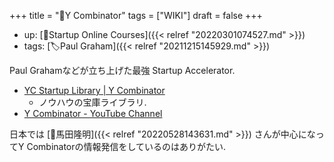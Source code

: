 +++
title = "📝Y Combinator"
tags = ["WIKI"]
draft = false
+++

-   up: [📝Startup Online Courses]({{< relref "20220301074527.md" >}})
-   tags: [🏷Paul Graham]({{< relref "20211215145929.md" >}})

Paul Grahamなどが立ち上げた最強 Startup Accelerator.

-   [YC Startup Library | Y Combinator](https://www.ycombinator.com/library/)
    -   ノウハウの宝庫ライブラリ.
-   [Y Combinator - YouTube Channel](https://www.youtube.com/channel/UCcefcZRL2oaA_uBNeo5UOWg)

日本では [👨馬田隆明]({{< relref "20220528143631.md" >}}) さんが中心になってY Combinatorの情報発信をしているのはありがたい.
